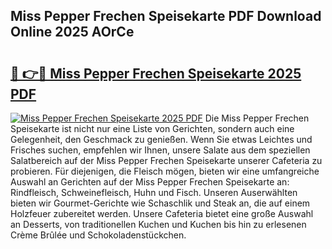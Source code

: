 ## Miss Pepper Frechen Speisekarte PDF Download Online 2025 AOrCe

# <h2><a href="http://gcdusfx.nevu.top/?p=Miss+Pepper+Frechen+Speisekarte">🔗 👉🔴 Miss Pepper Frechen Speisekarte 2025 PDF</a></h2>

[![Miss Pepper Frechen Speisekarte 2025 PDF](https://i.imgur.com/dBaPXMq.png)](http://gcdusfx.nevu.top/?p=Miss+Pepper+Frechen+Speisekarte)
Die Miss Pepper Frechen Speisekarte ist nicht nur eine Liste von Gerichten, sondern auch eine Gelegenheit, den Geschmack zu genießen. Wenn Sie etwas Leichtes und Frisches suchen, empfehlen wir Ihnen, unsere Salate aus dem speziellen Salatbereich auf der Miss Pepper Frechen Speisekarte unserer Cafeteria zu probieren. Für diejenigen, die Fleisch mögen, bieten wir eine umfangreiche Auswahl an Gerichten auf der Miss Pepper Frechen Speisekarte an: Rindfleisch, Schweinefleisch, Huhn und Fisch. Unseren Auserwählten bieten wir Gourmet-Gerichte wie Schaschlik und Steak an, die auf einem Holzfeuer zubereitet werden. Unsere Cafeteria bietet eine große Auswahl an Desserts, von traditionellen Kuchen und Kuchen bis hin zu erlesenen Crème Brûlée und Schokoladenstückchen.
